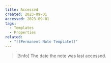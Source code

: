 ```yaml
---
title: Accessed
created: 2023-09-01
accessed: 2023-09-01
tags:
  - Templates
  - Properties
related:
  - "[[Permanent Note Template]]"
---
```

>[!info]
>The date the note was last accessed.